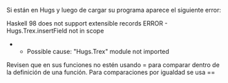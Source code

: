 Si están en Hugs y luego de cargar su programa aparece el siguiente error:

Haskell 98 does not support extensible records ERROR - Hugs.Trex.insertField not in scope

-   -   Possible cause: "Hugs.Trex" module not imported

Revisen que en sus funciones no estén usando = para comparar dentro de la definición de una función. Para comparaciones por igualdad se usa ==
